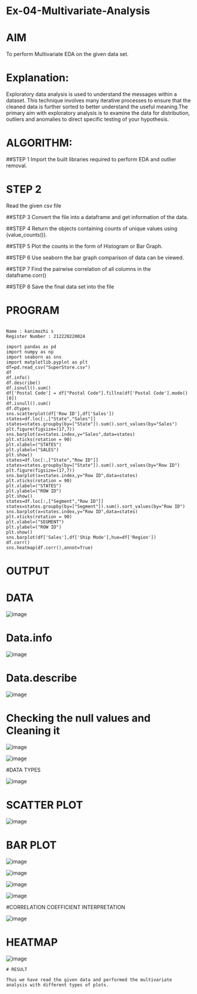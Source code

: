 
# Ex-04-Multivariate-Analysis

# AIM

To perform Multivariate EDA on the given data set.

# Explanation:

Exploratory data analysis is used to understand the messages within a dataset. This technique involves many iterative processes to ensure that the cleaned data is further sorted to better understand the useful meaning.The primary aim with exploratory analysis is to examine the data for distribution, outliers and anomalies to direct specific testing of your hypothesis.

# ALGORITHM:

##STEP 1
Import the built libraries required to perform EDA and outlier removal.

# STEP 2
Read the given csv file

##STEP 3
Convert the file into a dataframe and get information of the data.

##STEP 4
Return the objects containing counts of unique values using (value_counts()).

##STEP 5
Plot the counts in the form of Histogram or Bar Graph.

##STEP 6
Use seaborn the bar graph comparison of data can be viewed.

##STEP 7
Find the pairwise correlation of all columns in the dataframe.corr()

##STEP 8
Save the final data set into the file

# PROGRAM
~~~

Name : kanimozhi s
Register Number : 212220220024

import pandas as pd
import numpy as np
import seaborn as sns
import matplotlib.pyplot as plt
df=pd.read_csv("SuperStore.csv")
df
df.info()
df.describe()
df.isnull().sum()
df['Postal Code'] = df["Postal Code"].fillna(df['Postal Code'].mode()[0])
df.isnull().sum()
df.dtypes
sns.scatterplot(df['Row ID'],df['Sales'])
states=df.loc[:,["State","Sales"]]
states=states.groupby(by=["State"]).sum().sort_values(by="Sales")
plt.figure(figsize=(17,7))
sns.barplot(x=states.index,y="Sales",data=states)
plt.xticks(rotation = 90)
plt.xlabel=("STATES")
plt.ylabel=("SALES")
plt.show()
states=df.loc[:,["State","Row ID"]]
states=states.groupby(by=["State"]).sum().sort_values(by="Row ID")
plt.figure(figsize=(17,7))
sns.barplot(x=states.index,y="Row ID",data=states)
plt.xticks(rotation = 90)
plt.xlabel=("STATES")
plt.ylabel=("ROW ID")
plt.show()
states=df.loc[:,["Segment","Row ID"]]
states=states.groupby(by=["Segment"]).sum().sort_values(by="Row ID")
sns.barplot(x=states.index,y="Row ID",data=states)
plt.xticks(rotation = 90)
plt.xlabel=("SEGMENT")
plt.ylabel=("ROW ID")
plt.show()
sns.barplot(df['Sales'],df['Ship Mode'],hue=df['Region'])
df.corr()
sns.heatmap(df.corr(),annot=True)
~~~


# OUTPUT

# DATA

![image](https://user-images.githubusercontent.com/129577149/230834108-cfacfbe8-0812-44df-be00-2dc859034871.png)

# Data.info

![image](https://user-images.githubusercontent.com/129577149/230834153-5f2dd265-f721-4e4d-9479-f94c4f23bc6b.png)

#  Data.describe

![image](https://user-images.githubusercontent.com/129577149/230834193-493cb455-1915-4fd2-99e0-bff4a128c061.png)

# Checking the null values and Cleaning it

![image](https://user-images.githubusercontent.com/129577149/230834283-757173eb-9f7f-493e-a086-f16666e2cab7.png)


![image](https://user-images.githubusercontent.com/129577149/230834309-cf3f4826-e25d-4aa7-8d6e-72f7ecf1fea8.png)

#DATA TYPES

![image](https://user-images.githubusercontent.com/129577149/230834387-02a1c0ee-699b-449b-a675-42ad07ab6ff6.png)

# SCATTER PLOT

![image](https://user-images.githubusercontent.com/129577149/230834499-1535e622-8962-4d35-8ff7-436dabd836b6.png)

# BAR PLOT

![image](https://user-images.githubusercontent.com/129577149/230834545-3ba959e2-2aa3-482d-bcad-43cf10b21588.png)

![image](https://user-images.githubusercontent.com/129577149/230835447-1d9a4d0d-b8d3-43d0-9f17-da55fe542108.png)

![image](https://user-images.githubusercontent.com/129577149/230835489-d6e31412-bf18-4bb1-93b2-0c36cb8ac333.png)

![image](https://user-images.githubusercontent.com/129577149/230835627-b9ce3717-0fc3-41cf-8d25-6a7d97c006fa.png)

#CORRELATION COEFFICIENT INTERPRETATION

![image](https://user-images.githubusercontent.com/129577149/230835692-ee1a5818-4a05-4fc1-9a45-a628550730f7.png)

# HEATMAP

![image](https://user-images.githubusercontent.com/129577149/230835863-74252742-6592-467c-89c0-d3b189f88c7c.png)

~~~
# RESULT

Thus we have read the given data and performed the multivariate analysis with different types of plots.
~~~






